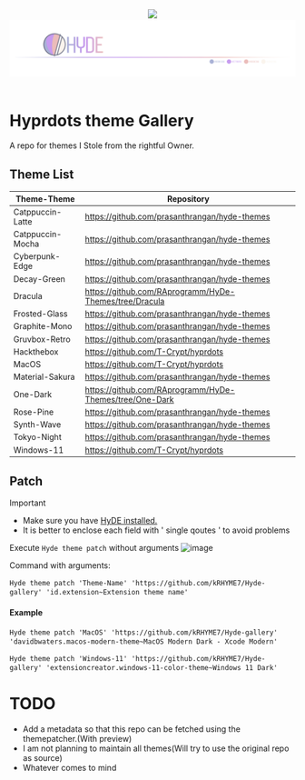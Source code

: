 <div align = center>
    <a href="https://discord.gg/AYbJ9MJez7">
        <img src="https://img.shields.io/discord/1200448076620501063?style=for-the-badge&logo=discord&label=The%20HyDe%20Project&labelColor=ebbcba&color=c79bf0&link=https%3A%2F%2Fdiscord.gg%2FAYbJ9MJez7">
    </a>
</div>
<div align = center><img src="https://raw.githubusercontent.com/prasanthrangan/hyprdots/main/Source/assets/hyde_banner.png"><br><br></div>

# Hyprdots theme Gallery

A repo for themes I Stole from the rightful Owner. 

## Theme List

| Theme-Theme | Repository |
|------------|------------| 
| Catppuccin-Latte | https://github.com/prasanthrangan/hyde-themes | 
| Catppuccin-Mocha | https://github.com/prasanthrangan/hyde-themes | 
| Cyberpunk-Edge | https://github.com/prasanthrangan/hyde-themes | 
| Decay-Green | https://github.com/prasanthrangan/hyde-themes | 
| Dracula | https://github.com/RAprogramm/HyDe-Themes/tree/Dracula | 
| Frosted-Glass | https://github.com/prasanthrangan/hyde-themes | 
| Graphite-Mono | https://github.com/prasanthrangan/hyde-themes | 
| Gruvbox-Retro | https://github.com/prasanthrangan/hyde-themes | 
| Hackthebox | https://github.com/T-Crypt/hyprdots | 
| MacOS | https://github.com/T-Crypt/hyprdots | 
| Material-Sakura | https://github.com/prasanthrangan/hyde-themes | 
| One-Dark | https://github.com/RAprogramm/HyDe-Themes/tree/One-Dark | 
| Rose-Pine | https://github.com/prasanthrangan/hyde-themes | 
| Synth-Wave | https://github.com/prasanthrangan/hyde-themes | 
| Tokyo-Night | https://github.com/prasanthrangan/hyde-themes | 
| Windows-11 | https://github.com/T-Crypt/hyprdots | 


## Patch 

> [!IMPORTANT]
> + Make sure you have [HyDE installed.](https://github.com/prasanthrangan/hyprdots)
> + It is better to enclose each field with ' single qoutes '  to avoid problems

Execute ``` Hyde theme patch ``` without arguments 
![image](https://github.com/kRHYME7/hyde-gallery/assets/53417443/878cec7b-6740-4ffa-8916-cc7cd52b4b07)

Command with arguments:
```
Hyde theme patch 'Theme-Name' 'https://github.com/kRHYME7/Hyde-gallery' 'id.extension~Extension theme name'
```

#### Example


```
Hyde theme patch 'MacOS' 'https://github.com/kRHYME7/Hyde-gallery' 'davidbwaters.macos-modern-theme~MacOS Modern Dark - Xcode Modern'
```

```
Hyde theme patch 'Windows-11' 'https://github.com/kRHYME7/Hyde-gallery' 'extensioncreator.windows-11-color-theme~Windows 11 Dark'
```




# TODO

+ Add a metadata so that this repo can be fetched using the themepatcher.(With preview)
+ I am not planning to maintain all themes(Will try to use the original repo as source)   
+ Whatever comes to mind
